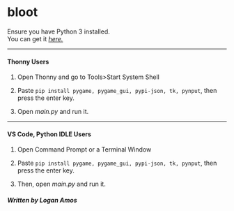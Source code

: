 # bloot


Ensure you have Python 3 installed.\
You can get it [_*here.*_](https://www.python.org/downloads/)


<href>

---

<h4> Thonny Users </h4>

1. Open Thonny and go to Tools>Start System Shell

2. Paste `pip install pygame, pygame_gui, pypi-json,
tk, pynput`, then press the enter key.

3. Open _main.py_ and run it.

---

<h4> VS Code, Python IDLE Users </h4>

1. Open Command Prompt or a Terminal Window

2. Paste `pip install pygame, pygame_gui, pypi-json,
tk, pynput`, then press the enter key.

3. Then, open _main.py_ and run it.

<h5> Written by Logan Amos </h5>


